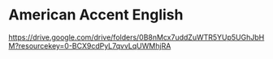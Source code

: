 # American Accent English
https://drive.google.com/drive/folders/0B8nMcx7uddZuWTR5YUp5UGhJbHM?resourcekey=0-BCX9cdPyL7qvvLqUWMhjRA
